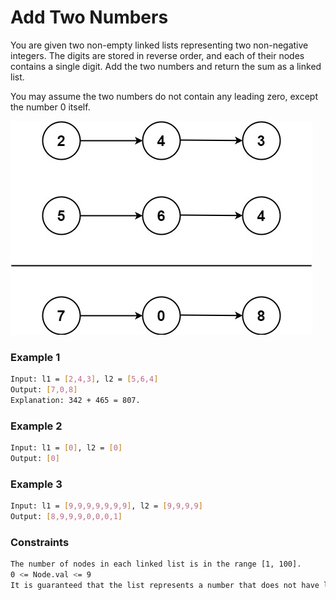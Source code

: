 # Add Two Numbers

You are given two non-empty linked lists representing two non-negative integers. The digits are stored in reverse order, and each of their nodes contains a single digit. Add the two numbers and return the sum as a linked list.

You may assume the two numbers do not contain any leading zero, except the number 0 itself.

[![addtwonumber1](addtwonumber1.jpg)]()
### Example 1
```sh
Input: l1 = [2,4,3], l2 = [5,6,4]
Output: [7,0,8]
Explanation: 342 + 465 = 807.
```

### Example 2
```sh
Input: l1 = [0], l2 = [0]
Output: [0]
```

### Example 3
```sh
Input: l1 = [9,9,9,9,9,9,9], l2 = [9,9,9,9]
Output: [8,9,9,9,0,0,0,1]
```

### Constraints
```sh
The number of nodes in each linked list is in the range [1, 100].
0 <= Node.val <= 9
It is guaranteed that the list represents a number that does not have leading zeros.
```
